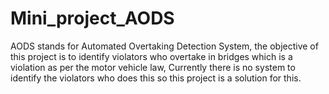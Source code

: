 # Mini_project_AODS
AODS stands for Automated Overtaking Detection System, the objective of this project is to identify violators who overtake in bridges which is a violation as per the motor vehicle law, Currently there is no system to identify the violators who does this so this project is a solution for this.
